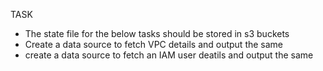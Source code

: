  TASK

* The state file for the below tasks should be stored in s3 buckets
* Create a data source to fetch VPC details and output the same 
* create a data source to fetch an IAM user deatils and output the same
